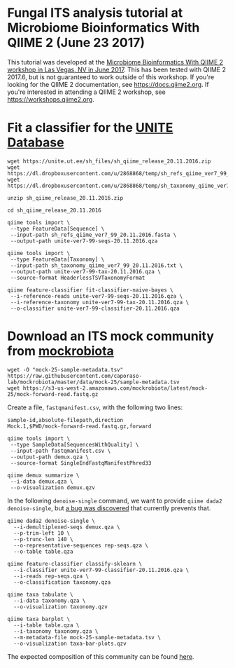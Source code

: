# Fungal ITS analysis tutorial at Microbiome Bioinformatics With QIIME 2 (June 23 2017)

This tutorial was developed at the [Microbiome Bioinformatics With QIIME 2 workshop in Las Vegas, NV in June 2017](https://workshops.qiime.org/qiime-2-workshop-2017-06-21/). This has been tested with QIIME 2 2017.6, but is not guaranteed to work outside of this workshop. If you're looking for the QIIME 2 documentation, see https://docs.qiime2.org. If you're interested in attending a QIIME 2 workshop, see https://workshops.qiime2.org.

# Fit a classifier for the [UNITE Database](https://unite.ut.ee)

```
wget https://unite.ut.ee/sh_files/sh_qiime_release_20.11.2016.zip
wget https://dl.dropboxusercontent.com/u/2868868/temp/sh_refs_qiime_ver7_99_20.11.2016.fasta
wget https://dl.dropboxusercontent.com/u/2868868/temp/sh_taxonomy_qiime_ver7_99_20.11.2016.txt
```

```
unzip sh_qiime_release_20.11.2016.zip
```

```
cd sh_qiime_release_20.11.2016
```

```
qiime tools import \
 --type FeatureData[Sequence] \
 --input-path sh_refs_qiime_ver7_99_20.11.2016.fasta \
 --output-path unite-ver7-99-seqs-20.11.2016.qza
```

```
qiime tools import \
 --type FeatureData[Taxonomy] \
 --input-path sh_taxonomy_qiime_ver7_99_20.11.2016.txt \
 --output-path unite-ver7-99-tax-20.11.2016.qza \
 --source-format HeaderlessTSVTaxonomyFormat
```

```
qiime feature-classifier fit-classifier-naive-bayes \
 --i-reference-reads unite-ver7-99-seqs-20.11.2016.qza \
 --i-reference-taxonomy unite-ver7-99-tax-20.11.2016.qza \
 --o-classifier unite-ver7-99-classifier-20.11.2016.qza
```

# Download an ITS mock community from [mockrobiota](http://msystems.asm.org/content/1/5/e00062-16)

```
wget -O "mock-25-sample-metadata.tsv" https://raw.githubusercontent.com/caporaso-lab/mockrobiota/master/data/mock-25/sample-metadata.tsv
wget https://s3-us-west-2.amazonaws.com/mockrobiota/latest/mock-25/mock-forward-read.fastq.gz
```

Create a file, `fastqmanifest.csv`, with the following two lines:

```
sample-id,absolute-filepath,direction
Mock.1,$PWD/mock-forward-read.fastq.gz,forward
```

```
qiime tools import \
 --type SampleData[SequencesWithQuality] \
 --input-path fastqmanifest.csv \
 --output-path demux.qza \
 --source-format SingleEndFastqManifestPhred33
```

```
qiime demux summarize \
 --i-data demux.qza \
 --o-visualization demux.qzv
```

In the following `denoise-single` command, we want to provide ``qiime dada2 denoise-single``, but [a bug was discovered](https://github.com/qiime2/q2-dada2/issues/67) that currently prevents that.

```
qiime dada2 denoise-single \
  --i-demultiplexed-seqs demux.qza \
  --p-trim-left 10 \
  --p-trunc-len 140 \
  --o-representative-sequences rep-seqs.qza \
  --o-table table.qza
```

```
qiime feature-classifier classify-sklearn \
  --i-classifier unite-ver7-99-classifier-20.11.2016.qza \
  --i-reads rep-seqs.qza \
  --o-classification taxonomy.qza
```

```
qiime taxa tabulate \
  --i-data taxonomy.qza \
  --o-visualization taxonomy.qzv
```

```
qiime taxa barplot \
  --i-table table.qza \
  --i-taxonomy taxonomy.qza \
  --m-metadata-file mock-25-sample-metadata.tsv \
  --o-visualization taxa-bar-plots.qzv
```

The expected composition of this community can be found [here](https://github.com/caporaso-lab/mockrobiota/blob/master/data/mock-25/unite/7-1/99-otus/expected-taxonomy.tsv).
